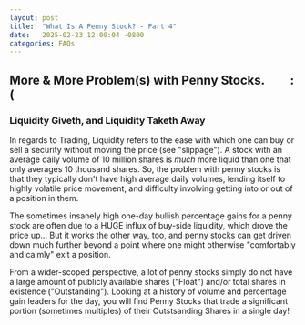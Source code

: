 ```yaml
---
layout: post
title:  "What Is A Penny Stock? - Part 4"
date:   2025-02-23 12:00:04 -0800
categories: FAQs
---
```

## More & More Problem(s) with Penny Stocks. &nbsp; &nbsp; &nbsp; &nbsp;  :(

### Liquidity Giveth, and Liquidity Taketh Away
In regards to Trading, Liquidity refers to the ease with which one can buy or sell a security without moving the price (see "slippage").  A stock with an average daily volume of 10 million shares is *much* more liquid than one that only averages 10 thousand shares.  So, the problem with penny stocks is that they typically don't have high average daily volumes, lending itself to highly volatile price movement, and difficulty involving getting into or out of a position in them.

The sometimes insanely high one-day bullish percentage gains for a penny stock are often due to a HUGE influx of buy-side liquidity, which drove the price up...  But it works the other way, too, and penny stocks can get driven down much further beyond a point where one might otherwise "comfortably and calmly" exit a position.

From a wider-scoped perspective, a lot of penny stocks simply do not have a large amount of publicly available shares ("Float") and/or total shares in existence ("Outstanding").  Looking at a history of volume and percentage gain leaders for the day, you will find Penny Stocks that trade a significant portion (sometimes multiples) of their Outstsanding Shares in a single day!